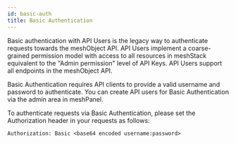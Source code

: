 ```yaml
---
id: basic-auth
title: Basic Authentication
---
```


Basic authentication with API Users is the legacy way to authenticate requests towards
the meshObject API. API Users implement a coarse-grained permission model with access
to all resources in meshStack equivalent to the "Admin permission" level of API Keys.
API Users support all endpoints in the meshObject API.

Basic Authentication requires API clients to provide a valid username and password to
authenticate. You can create API users for Basic Authentication via the admin area in meshPanel.

To authenticate requests via Basic Authentication, please set the Authorization header in your requests as follows:

```
Authorization: Basic <base64 encoded username:password>
```
